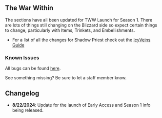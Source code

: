 ## The War Within
The sections have all been updated for TWW Launch for Season 1. There are lots of things still changing on the Blizzard side so expect certain things to change, particularly with Items, Trinkets, and Embellishments.
- For a list of all the changes for Shadow Priest check out the [IcyVeins Guide](<https://www.icy-veins.com/wow/shadow-priest-pve-dps-guide>)
### Known Issues
All bugs can be found [here](<https://github.com/SimCMinMax/WoW-BugTracker/issues?q=is%3Aopen+is%3Aissue+label%3APriest+>).

See something missing? Be sure to let a staff member know.

## Changelog
- **8/22/2024**: Update for the launch of Early Access and Season 1 info being released.